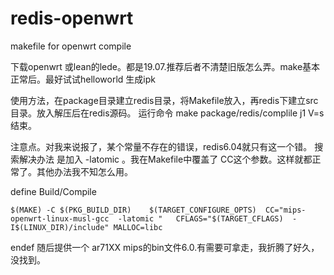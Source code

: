 # redis-openwrt
makefile  for  openwrt    compile 

下载openwrt 或lean的lede。都是19.07.推荐后者不清楚旧版怎么弄。make基本正常后。最好试试helloworld 生成ipk

使用方法，在package目录建立redis目录，将Makefile放入，再redis下建立src目录。放入解压后在redis源码。
运行命令 make package/redis/complile j1  V=s 
结束。


注意点。对我来说报了，某个常量不存在的错误，redis6.04就只有这一个错。 搜索解决办法 是加入 -latomic 。我在Makefile中覆盖了 CC这个参数。这样就都正常了。其他办法我不知怎么用。

define Build/Compile

	$(MAKE) -C $(PKG_BUILD_DIR)    $(TARGET_CONFIGURE_OPTS)  CC="mips-openwrt-linux-musl-gcc  -latomic "   CFLAGS="$(TARGET_CFLAGS)  -I$(LINUX_DIR)/include" MALLOC=libc 

endef
随后提供一个 ar71XX   mips的bin文件6.0.有需要可拿走，我折腾了好久，没找到。
